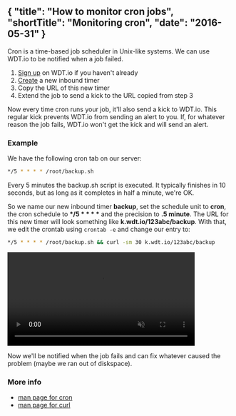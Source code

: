 {
  "title": "How to monitor cron jobs",
  "shortTitle": "Monitoring cron",
  "date": "2016-05-31"
}
---
Cron is a time-based job scheduler in Unix-like systems. We can use WDT.io to be notified when a job failed.

1. [Sign up](https://wdt.io/signup) on WDT.io if you haven't already
2. [Create](inbound_timer.html) a new inbound timer
3. Copy the URL of this new timer
4. Extend the job to send a kick to the URL copied from step 3

Now every time cron runs your job, it'll also send a kick to WDT.io. This regular kick prevents WDT.io from sending an alert to you. If, for whatever reason the job fails, WDT.io won't get the kick and will send an alert.


### Example

We have the following cron tab on our server:

```bash
*/5 * * * * /root/backup.sh
```
Every 5 minutes the backup.sh script is executed. It typically finishes in 10 seconds, but as long as it completes in half a minute, we're OK.

So we name our new inbound timer **backup**, set the schedule unit to **cron**, the cron schedule to **\*/5 \* \* \* \*** and the precision to **.5 minute**. The URL for this new timer will look something like **k.wdt.io/123abc/backup**. With that, we edit the crontab using `crontab -e` and change our entry to:

```bash
*/5 * * * * /root/backup.sh && curl -sm 30 k.wdt.io/123abc/backup
```

<video width="420" src="https://s3-us-west-2.amazonaws.com/docs.wdt.io/cron-monitor.mp4" controls muted></video>

Now we'll be notified when the job fails and can fix whatever caused the problem (maybe we ran out of diskspace).

### More info

- [man page for cron](http://linux.die.net/man/5/crontab)
- [man page for curl](http://linux.die.net/man/1/curl)
